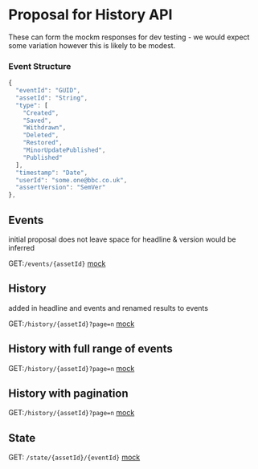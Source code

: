 # Proposal for History API

These can form the mockm responses for dev testing - we would expect some variation however this is likely to be modest. 

### Event Structure

```javascript
{
  "eventId": "GUID",
  "assetId": "String",
  "type": [
    "Created",
    "Saved",
    "Withdrawn",
    "Deleted",
    "Restored",
    "MinorUpdatePublished",
    "Published"
  ],
  "timestamp": "Date",
  "userId": "some.one@bbc.co.uk",
  "assertVersion": "SemVer"
},
```

## Events

initial proposal does not leave space for headline & version would be inferred

GET:`/events/{assetId}`
[mock](https://github.com/phillipbarron/history-api/blob/master/mocks/events.json)

## History

added in headline and events and renamed results to events

GET:`/history/{assetId}?page=n`
[mock](https://github.com/phillipbarron/history-api/blob/master/mocks/history.json)

## History with full range of events

GET:`/history/{assetId}?page=n`
[mock](https://github.com/phillipbarron/history-api/blob/master/mocks/history-with-all-events.json)

## History with pagination

GET:`/history/{assetId}?page=n`
[mock](https://github.com/phillipbarron/history-api/blob/master/mocks/history-with-pagination.json)

## State

GET: `/state/{assetId}/{eventId}`
[mock](https://github.com/phillipbarron/history-api/blob/master/mocks/state.json)
